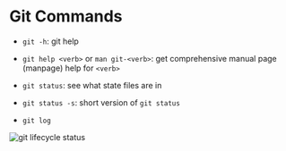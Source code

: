 # Git Commands

- `git -h`: git help
- `git help <verb>` or `man git-<verb>`: get comprehensive manual page (manpage) help for `<verb>`

- `git status`: see what state files are in
- `git status -s`: short version of `git status`
- `git log`

![git lifecycle status][status-lifecycle]

[status-lifecycle]: https://git-scm.com/book/en/v2/images/lifecycle.png